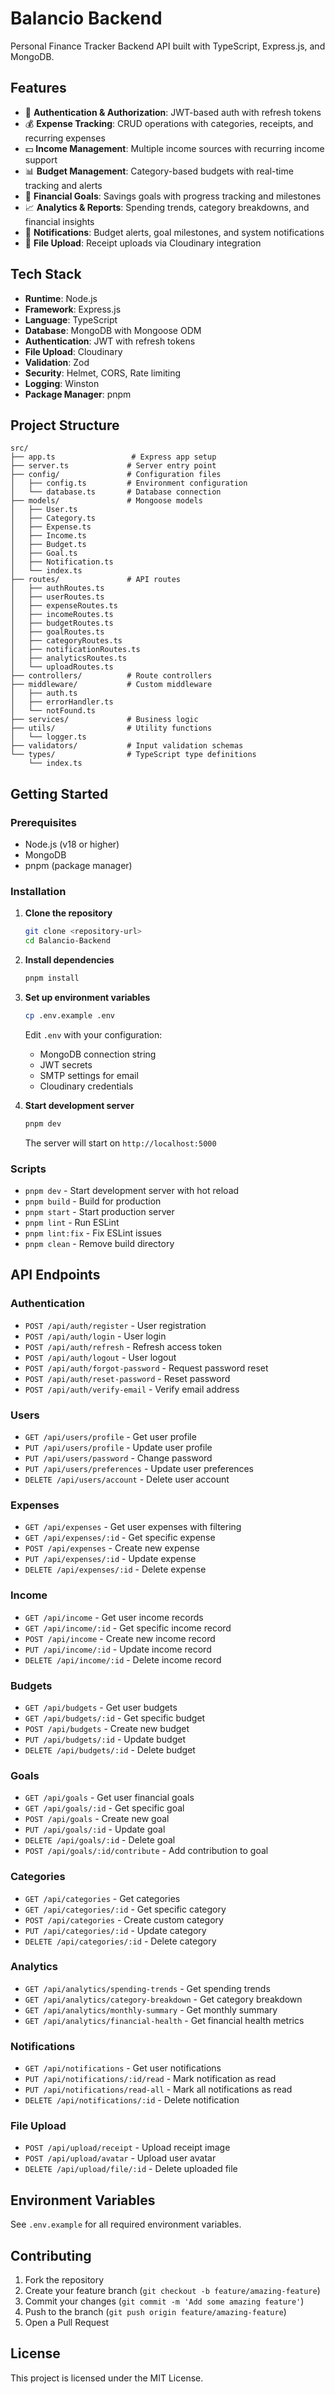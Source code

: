# Balancio Backend

Personal Finance Tracker Backend API built with TypeScript, Express.js, and MongoDB.

## Features

- 🔐 **Authentication & Authorization**: JWT-based auth with refresh tokens
- 💰 **Expense Tracking**: CRUD operations with categories, receipts, and recurring expenses
- 💵 **Income Management**: Multiple income sources with recurring income support
- 📊 **Budget Management**: Category-based budgets with real-time tracking and alerts
- 🎯 **Financial Goals**: Savings goals with progress tracking and milestones
- 📈 **Analytics & Reports**: Spending trends, category breakdowns, and financial insights
- 🔔 **Notifications**: Budget alerts, goal milestones, and system notifications
- 📁 **File Upload**: Receipt uploads via Cloudinary integration

## Tech Stack

- **Runtime**: Node.js
- **Framework**: Express.js
- **Language**: TypeScript
- **Database**: MongoDB with Mongoose ODM
- **Authentication**: JWT with refresh tokens
- **File Upload**: Cloudinary
- **Validation**: Zod
- **Security**: Helmet, CORS, Rate limiting
- **Logging**: Winston
- **Package Manager**: pnpm

## Project Structure

```
src/
├── app.ts                 # Express app setup
├── server.ts             # Server entry point
├── config/               # Configuration files
│   ├── config.ts         # Environment configuration
│   └── database.ts       # Database connection
├── models/               # Mongoose models
│   ├── User.ts
│   ├── Category.ts
│   ├── Expense.ts
│   ├── Income.ts
│   ├── Budget.ts
│   ├── Goal.ts
│   ├── Notification.ts
│   └── index.ts
├── routes/               # API routes
│   ├── authRoutes.ts
│   ├── userRoutes.ts
│   ├── expenseRoutes.ts
│   ├── incomeRoutes.ts
│   ├── budgetRoutes.ts
│   ├── goalRoutes.ts
│   ├── categoryRoutes.ts
│   ├── notificationRoutes.ts
│   ├── analyticsRoutes.ts
│   └── uploadRoutes.ts
├── controllers/          # Route controllers
├── middleware/           # Custom middleware
│   ├── auth.ts
│   ├── errorHandler.ts
│   └── notFound.ts
├── services/             # Business logic
├── utils/                # Utility functions
│   └── logger.ts
├── validators/           # Input validation schemas
└── types/                # TypeScript type definitions
    └── index.ts
```

## Getting Started

### Prerequisites

- Node.js (v18 or higher)
- MongoDB
- pnpm (package manager)

### Installation

1. **Clone the repository**
   ```bash
   git clone <repository-url>
   cd Balancio-Backend
   ```

2. **Install dependencies**
   ```bash
   pnpm install
   ```

3. **Set up environment variables**
   ```bash
   cp .env.example .env
   ```
   
   Edit `.env` with your configuration:
   - MongoDB connection string
   - JWT secrets
   - SMTP settings for email
   - Cloudinary credentials

4. **Start development server**
   ```bash
   pnpm dev
   ```

   The server will start on `http://localhost:5000`

### Scripts

- `pnpm dev` - Start development server with hot reload
- `pnpm build` - Build for production
- `pnpm start` - Start production server
- `pnpm lint` - Run ESLint
- `pnpm lint:fix` - Fix ESLint issues
- `pnpm clean` - Remove build directory

## API Endpoints

### Authentication
- `POST /api/auth/register` - User registration
- `POST /api/auth/login` - User login
- `POST /api/auth/refresh` - Refresh access token
- `POST /api/auth/logout` - User logout
- `POST /api/auth/forgot-password` - Request password reset
- `POST /api/auth/reset-password` - Reset password
- `POST /api/auth/verify-email` - Verify email address

### Users
- `GET /api/users/profile` - Get user profile
- `PUT /api/users/profile` - Update user profile
- `PUT /api/users/password` - Change password
- `PUT /api/users/preferences` - Update user preferences
- `DELETE /api/users/account` - Delete user account

### Expenses
- `GET /api/expenses` - Get user expenses with filtering
- `GET /api/expenses/:id` - Get specific expense
- `POST /api/expenses` - Create new expense
- `PUT /api/expenses/:id` - Update expense
- `DELETE /api/expenses/:id` - Delete expense

### Income
- `GET /api/income` - Get user income records
- `GET /api/income/:id` - Get specific income record
- `POST /api/income` - Create new income record
- `PUT /api/income/:id` - Update income record
- `DELETE /api/income/:id` - Delete income record

### Budgets
- `GET /api/budgets` - Get user budgets
- `GET /api/budgets/:id` - Get specific budget
- `POST /api/budgets` - Create new budget
- `PUT /api/budgets/:id` - Update budget
- `DELETE /api/budgets/:id` - Delete budget

### Goals
- `GET /api/goals` - Get user financial goals
- `GET /api/goals/:id` - Get specific goal
- `POST /api/goals` - Create new goal
- `PUT /api/goals/:id` - Update goal
- `DELETE /api/goals/:id` - Delete goal
- `POST /api/goals/:id/contribute` - Add contribution to goal

### Categories
- `GET /api/categories` - Get categories
- `GET /api/categories/:id` - Get specific category
- `POST /api/categories` - Create custom category
- `PUT /api/categories/:id` - Update category
- `DELETE /api/categories/:id` - Delete category

### Analytics
- `GET /api/analytics/spending-trends` - Get spending trends
- `GET /api/analytics/category-breakdown` - Get category breakdown
- `GET /api/analytics/monthly-summary` - Get monthly summary
- `GET /api/analytics/financial-health` - Get financial health metrics

### Notifications
- `GET /api/notifications` - Get user notifications
- `PUT /api/notifications/:id/read` - Mark notification as read
- `PUT /api/notifications/read-all` - Mark all notifications as read
- `DELETE /api/notifications/:id` - Delete notification

### File Upload
- `POST /api/upload/receipt` - Upload receipt image
- `POST /api/upload/avatar` - Upload user avatar
- `DELETE /api/upload/file/:id` - Delete uploaded file

## Environment Variables

See `.env.example` for all required environment variables.

## Contributing

1. Fork the repository
2. Create your feature branch (`git checkout -b feature/amazing-feature`)
3. Commit your changes (`git commit -m 'Add some amazing feature'`)
4. Push to the branch (`git push origin feature/amazing-feature`)
5. Open a Pull Request

## License

This project is licensed under the MIT License.
